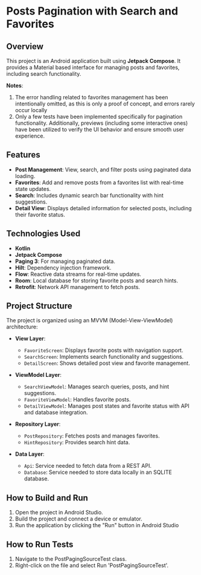 # Posts Pagination with Search and Favorites

## Overview
This project is an Android application built using **Jetpack Compose**. It provides a Material based interface for managing posts and favorites, including search functionality.

**Notes**:
1. The error handling related to favorites management has been intentionally omitted, as this is only a proof of concept, and errors rarely occur locally
2. Only a few tests have been implemented specifically for pagination functionality. Additionally, previews (including some interactive ones) have been utilized to verify the UI behavior and ensure smooth user experience.

## Features
- **Post Management**: View, search, and filter posts using paginated data loading.
- **Favorites**: Add and remove posts from a favorites list with real-time state updates.
- **Search**: Includes dynamic search bar functionality with hint suggestions.
- **Detail View**: Displays detailed information for selected posts, including their favorite status.

## Technologies Used
- **Kotlin**
- **Jetpack Compose**
- **Paging 3**: For managing paginated data.
- **Hilt**: Dependency injection framework.
- **Flow**: Reactive data streams for real-time updates.
- **Room**: Local database for storing favorite posts and search hints.
- **Retrofit**: Network API management to fetch posts.

## Project Structure
The project is organized using an MVVM (Model-View-ViewModel) architecture:

- **View Layer**:
    - `FavoriteScreen`: Displays favorite posts with navigation support.
    - `SearchScreen`: Implements search functionality and suggestions.
    - `DetailScreen`: Shows detailed post view and favorite management.

- **ViewModel Layer**:
    - `SearchViewModel`: Manages search queries, posts, and hint suggestions.
    - `FavoriteViewModel`: Handles favorite posts.
    - `DetailViewModel`: Manages post states and favorite status with API and database integration.

- **Repository Layer**:
    - `PostRepository`: Fetches posts and manages favorites.
    - `HintRepository`: Provides search hint data.

- **Data Layer**:
    - `Api`: Service needed to fetch data from a REST API.
    - `Database`: Service needed to store data locally in an SQLITE database.

## How to Build and Run
1. Open the project in Android Studio.
2. Build the project and connect a device or emulator.
3. Run the application by clicking the "Run" button in Android Studio

## How to Run Tests
1. Navigate to the PostPagingSourceTest class.
2. Right-click on the file and select Run 'PostPagingSourceTest'.